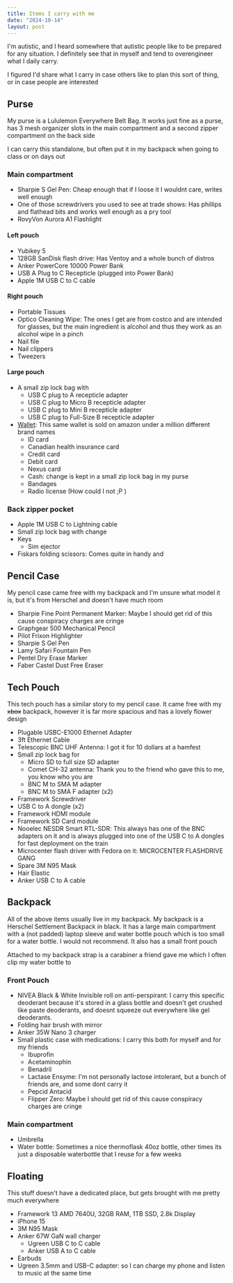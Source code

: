```yaml
---
title: Items I carry with me
date: "2024-10-14"
layout: post
---
```


I'm autistic, and I heard somewhere that autistic people like to be prepared for any situation. I definitely see that in myself and tend to overengineer what I daily carry.

I figured I'd share what I carry in case others like to plan this sort of thing, or in case people are interested

## Purse

My purse is a Lululemon Everywhere Belt Bag. It works just fine as a purse, has 3 mesh organizer slots in the main compartment and a second zipper compartment on the back side

I can carry this standalone, but often put it in my backpack when going to class or on days out

### Main compartment

- Sharpie S Gel Pen: Cheap enough that if I loose it I wouldnt care, writes well enough
- One of those screwdrivers you used to see at trade shows: Has phillips and flathead bits and works well enough as a pry tool
- RovyVon Aurora A1 Flashlight

#### Left pouch

- Yubikey 5
- 128GB SanDisk flash drive: Has Ventoy and a whole bunch of distros
- Anker PowerCore 10000 Power Bank
- USB A Plug to C Recepticle (plugged into Power Bank)
- Apple 1M USB C to C cable

#### Right pouch

- Portable Tissues
- Optico Cleaning Wipe: The ones I get are from costco and are intended for glasses, but the main ingredient is alcohol and thus they work as an alcohol wipe in a pinch
- Nail file
- Nail clippers
- Tweezers

#### Large pouch

- A small zip lock bag with
  - USB C plug to A recepticle adapter
  - USB C plug to Micro B recepticle adapter
  - USB C plug to Mini B recepticle adapter
  - USB C plug to Full-Size B recepticle adapter
- [Wallet](https://www.amazon.ca/Minimalist-Ecovision-Blocking-Detachable-D-Shackle/dp/B07ZQ7LN3H): This same wallet is sold on amazon under a million different brand names
  - ID card
  - Canadian health insurance card
  - Credit card
  - Debit card
  - Nexus card
  - Cash: change is kept in a small zip lock bag in my purse
  - Bandages
  - Radio license (How could I not ;P )

### Back zipper pocket

- Apple 1M USB C to Lightning cable
- Small zip lock bag with change
- Keys
  - Sim ejector
- Fiskars folding scissors: Comes quite in handy and

## Pencil Case

My pencil case came free with my backpack and I'm unsure what model it is, but it's from Herschel and doesn't have much room

- Sharpie Fine Point Permanent Marker: Maybe I should get rid of this cause conspiracy charges are cringe
- Graphgear 500 Mechanical Pencil
- Pilot Frixon Highlighter
- Sharpie S Gel Pen
- Lamy Safari Fountain Pen
- Pentel Dry Erase Marker
- Faber Castel Dust Free Eraser

## Tech Pouch

This tech pouch has a similar story to my pencil case. It came free with my ~~xbox~~ backpack, however it is far more spacious and has a lovely flower design

- Plugable USBC-E1000 Ethernet Adapter
- 3ft Ethernet Cable
- Telescopic BNC UHF Antenna: I got it for 10 dollars at a hamfest
- Small zip lock bag for
  - Micro SD to full size SD adapter
  - Comet CH-32 antenna: Thank you to the friend who gave this to me, you know who you are
  - BNC M to SMA M adapter
  - BNC M to SMA F adapter (x2)
- Framework Screwdriver
- USB C to A dongle (x2)
- Framework HDMI module
- Framework SD Card module
- Nooelec NESDR Smart RTL-SDR: This always has one of the BNC adapters on it and is always plugged into one of the USB C to A dongles for fast deployment on the train
- Microcenter flash driver with Fedora on it: MICROCENTER FLASHDRIVE GANG
- Spare 3M N95 Mask
- Hair Elastic
- Anker USB C to A cable

## Backpack

All of the above items usually live in my backpack. My backpack is a Herschel Settlement Backpack in black. It has a large main compartment with a (not padded) laptop sleeve and water bottle pouch which is too small for a water bottle. I would not recommend. It also has a small front pouch

Attached to my backpack strap is a carabiner a friend gave me which I often clip my water bottle to

### Front Pouch

- NIVEA Black & White Invisible roll on anti-perspirant: I carry this specific deoderant because it's stored in a glass bottle and doesn't get crushed like paste deoderants, and doesnt squeeze out everywhere like gel deoderants.
- Folding hair brush with mirror
- Anker 35W Nano 3 charger
- Small plastic case with medications: I carry this both for myself and for my friends
  - Ibuprofin
  - Acetaminophin
  - Benadril
  - Lactase Ensyme: I'm not personally lactose intolerant, but a bunch of friends are, and some dont carry it
  - Pepcid Antacid
  - Flipper Zero: Maybe I should get rid of this cause conspiracy charges are cringe

### Main compartment

- Umbrella
- Water bottle: Sometimes a nice thermoflask 40oz bottle, other times its just a disposable waterbottle that I reuse for a few weeks

## Floating

This stuff doesn't have a dedicated place, but gets brought with me pretty much everywhere

- Framework 13 AMD 7640U, 32GB RAM, 1TB SSD, 2.8k Display
- iPhone 15
- 3M N95 Mask
- Anker 67W GaN wall charger
  - Ugreen USB C to C cable
  - Anker USB A to C cable
- Earbuds
- Ugreen 3.5mm and USB-C adapter: so I can charge my phone and listen to music at the same time
